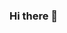 ### Hi there 👋

<!--
**emrecancorapci/emrecancorapci** is a ✨ _special_ ✨ repository because its `README.md` (this file) appears on your GitHub profile.

[![spotify-github-profile](https://spotify-github-profile.vercel.app/api/view?uid=trknell&cover_image=true&theme=natemoo-re&bar_color=2d3436&bar_color_cover=false)](https://spotify-github-profile.vercel.app/api/view?uid=trknell&redirect=true)
